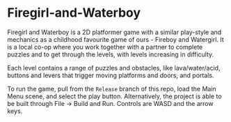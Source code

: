 # Firegirl-and-Waterboy

Firegirl and Waterboy is a 2D platformer game with a similar play-style and mechanics as a childhood favourite game of ours - Fireboy and Watergirl. It is a local co-op where you work together with a partner to complete puzzles and to get through the levels, with levels increasing in difficulty.

Each level contains a range of puzzles and obstacles, like lava/water/acid, buttons and levers that trigger moving platforms and doors, and portals.

To run the game, pull from the ```Release``` branch of this repo, load the Main Menu scene, and select the play button.
Alternatively, the project is able to be built through File -> Build and Run.
Controls are WASD and the arrow keys.

